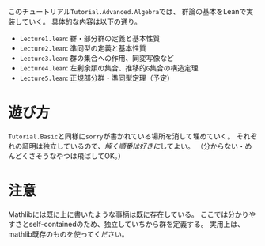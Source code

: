 このチュートリアル`Tutorial.Advanced.Algebra`では、
群論の基本をLeanで実装していく。
具体的な内容は以下の通り。

- `Lecture1.lean`: 群・部分群の定義と基本性質
- `Lecture2.lean`: 準同型の定義と基本性質
- `Lecture3.lean`: 群の集合への作用、同変写像など
- `Lecture4.lean`: 左剰余類の集合、推移的`G`集合の構造定理
- `Lecture5.lean`: 正規部分群・準同型定理（予定）

# 遊び方
`Tutorial.Basic`と同様に`sorry`が書かれている場所を消して埋めていく。
それぞれの証明は独立しているので、*解く順番は好きに*してよい。
（分からない・めんどくさそうなやつは飛ばしてOK。）

# 注意
Mathlibには既に上に書いたような事柄は既に存在している。
ここでは分かりやすさとself-containedのため、独立していちから群を定義する。
実用上は、mathlib既存のものを使ってください。
